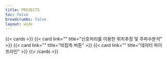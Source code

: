 ```yaml
---
title: PROJECTS
toc: false
breadcrumbs: false
layout: wide
---
```


{{< cards >}}
  {{< card link="" title="신호처리를 이용한 위치추정 및 주파수분석" >}}
  {{< card link="" title="비접촉 버튼" >}}
  {{< card link="" title="데이터 파이프라인" >}}
{{< /cards >}}
